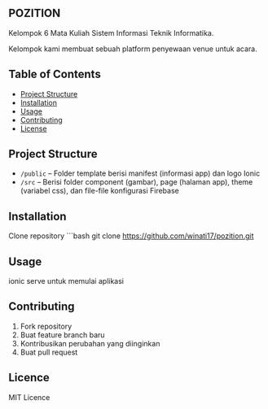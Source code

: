 ## POZITION

Kelompok 6 Mata Kuliah Sistem Informasi Teknik Informatika. 

Kelompok kami membuat sebuah platform penyewaan venue untuk acara. 


## Table of Contents
- [Project Structure](#projectstructure)
- [Installation](#installation)
- [Usage](#usage)
- [Contributing](#contributing)
- [License](#license)
  

## Project Structure

- `/public` – Folder template berisi manifest (informasi app) dan logo Ionic 
- `/src` – Berisi folder component (gambar), page (halaman app), theme (variabel css), dan file-file konfigurasi Firebase


## Installation
Clone repository
    ```bash
   git clone https://github.com/winati17/pozition.git

## Usage 
  ionic serve    untuk memulai aplikasi

## Contributing 
1. Fork repository
2. Buat feature branch baru
3. Kontribusikan perubahan yang diinginkan
4. Buat pull request

## Licence
MIT Licence 

